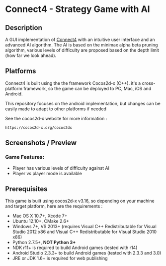 # Connect4 - Strategy Game with AI

## Description

A GUI implementation of [Connect4](https://en.wikipedia.org/wiki/Connect_Four) with an intuitive user interface and an advanced AI algorithm.
The AI is based on the minimax alpha beta pruning algorithm, various levels of difficulty are proposed based on the depth limit (how far we look ahead).

## Platforms

Connect4 is built using the the framework Cocos2d-x (C++). it's a cross-platform framework, so the game can be deployed to PC, Mac, iOS and Android.

This repository focuses on the android implementation, but changes can be easily made to adapt to other platforms if needed

See the cocos2d-x website for more information :

```
https://cocos2d-x.org/cocos2dx
```

## Screenshots / Preview

### **Game Features:**

- Player has various levels of difficulty against AI
- Player vs player mode is available

## Prerequisites

This game is built using cocos2d-x v3.16, so depending on your machine and target platform, here are the requirements : 

- Mac OS X 10.7+, Xcode 7+
- Ubuntu 12.10+, CMake 2.6+
- Windows 7+, VS 2013+ (requires Visual C++ Redistributable for Visual Studio 2012 x86 and Visual C++ Redistributable for Visual Studio 2010 x86)
- Python 2.7.5+, **NOT Python 3+**
- NDK r11+ is required to build Android games (tested with r14)
- Android Studio 2.3.3+ to build Android games (tested with 2.3.3 and 3.0)
- JRE or JDK 1.6+ is required for web publishing